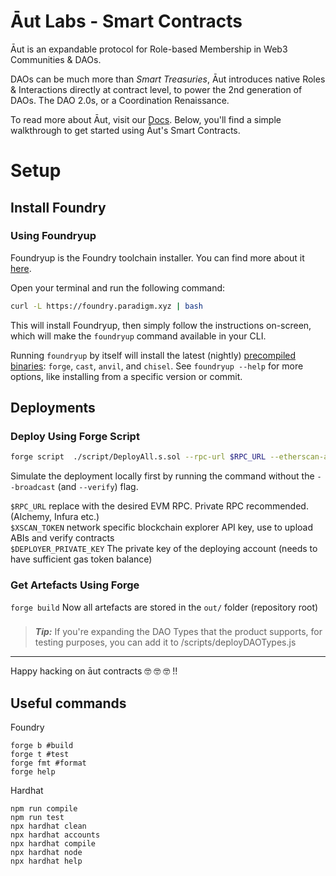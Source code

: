 # Āut Labs - Smart Contracts
Āut is an expandable protocol for Role-based Membership in Web3 Communities & DAOs.

DAOs can be much more than _Smart Treasuries_, Āut introduces native Roles & Interactions directly at contract level, to power the 2nd generation of DAOs. The DAO 2.0s, or a Coordination Renaissance.

To read more about Āut, visit our [Docs](https://docs.aut.id).
Below, you'll find a simple walkthrough to get started using Āut's Smart Contracts.

# Setup 

## Install Foundry 

### Using Foundryup

Foundryup is the Foundry toolchain installer. You can find more about it [here](https://github.com/foundry-rs/foundry/blob/master/foundryup/README.md).

Open your terminal and run the following command:

```sh
curl -L https://foundry.paradigm.xyz | bash
```

This will install Foundryup, then simply follow the instructions on-screen,
which will make the `foundryup` command available in your CLI.

Running `foundryup` by itself will install the latest (nightly) [precompiled binaries](#precompiled-binaries): `forge`, `cast`, `anvil`, and `chisel`.
See `foundryup --help` for more options, like installing from a specific version or commit.

## Deployments
### Deploy Using Forge Script

```sh
forge script  ./script/DeployAll.s.sol --rpc-url $RPC_URL --etherscan-api-key $XSCAN_TOKEN --private-key $DEPLOYER_PRIVATE_KEY --verify --broadcast 
 ```

Simulate the deployment locally first by running the command without the `--broadcast` (and `--verify`) flag.

`$RPC_URL` replace with the desired EVM RPC. Private RPC recommended. (Alchemy, Infura etc.)<br>
`$XSCAN_TOKEN` network specific blockchain explorer API key, use to upload ABIs and verify contracts <br>
`$DEPLOYER_PRIVATE_KEY` The private key of the deploying account (needs to have sufficient gas token balance)


### Get Artefacts Using Forge

`forge build`
Now all artefacts are stored in the `out/` folder (repository root)

### 
    
> **_Tip:_** If you're expanding the DAO Types that the product supports, for testing purposes, you can add it to /scripts/deployDAOTypes.js

----
Happy hacking on āut contracts 🤓 🤓 🤓 !! 
 
## Useful commands
Foundry
```shell
forge b #build
forge t #test
forge fmt #format
forge help
```


Hardhat
```shell
npm run compile
npm run test
npx hardhat clean
npx hardhat accounts
npx hardhat compile
npx hardhat node
npx hardhat help
```
